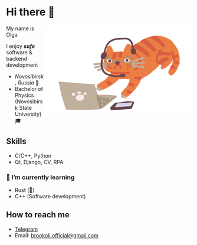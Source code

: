 # Hi there 👋
<img align="right" alt="me working at home" src="ginger-cat-work-from-home.png" width="400" height="250" />

My name is Olga

I enjoy __*safe*__ software & backend development

- *Novosibirsk, Russia* 📍
- Bachelor of Physics (Novosibirsk State University) 🎓 

## Skills

- C/C++, Python
- Qt, Django, CV, RPA

### 🌱 I’m currently learning
- Rust (🤞)
- C++ (Software development)

## How to reach me
- [Telegram](https://t.me/Brookoli)
- Email: brookoli.official@gmail.com
